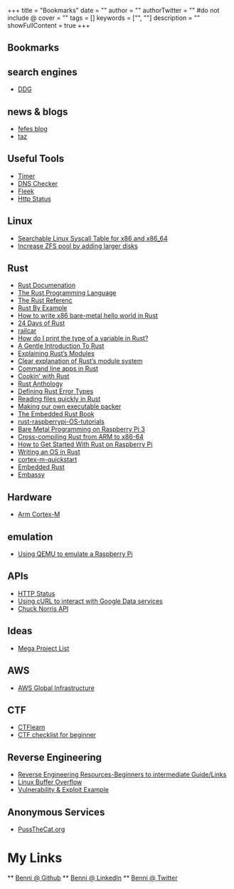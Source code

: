 +++
title = "Bookmarks"
date = ""
author = ""
authorTwitter = "" #do not include @
cover = ""
tags = []
keywords = ["", ""]
description = ""
showFullContent = true
+++

## Bookmarks

## search engines
* [DDG](https://duckduckgo.com/)

## news & blogs
* [fefes blog](http://blog.fefe.de)
* [taz](https://taz.de)

## Useful Tools
* [Timer](https://d1f28333hybq4l.cloudfront.net/timer.html)
* [DNS Checker](https://dnschecker.org)
* [Fleek](https://fleek.co)
* [Http Status](https://httpstat.us)

## Linux
* [Searchable Linux Syscall Table for x86 and x86_64](https://filippo.io/linux-syscall-table/)
* [Increase ZFS pool by adding larger disks](https://madaboutbrighton.net/articles/increase-zfs-pool-by-adding-larger-disks)

## Rust
* [Rust Documenation](https://doc.rust-lang.org/stable/)
* [The Rust Programming Language](https://doc.rust-lang.org/book/)
* [The Rust Referenc](https://doc.rust-lang.org/reference/)
* [Rust By Example](https://doc.rust-lang.org/rust-by-example/)
* [How to write x86 bare-metal hello world in Rust](https://yushiomote.org/posts/baremetal)
* [24 Days of Rust](https://zsiciarz.github.io/24daysofrust/)
* [railcar](https://github.com/oracle/railcar/tree/v1.0.0)
* [How do I print the type of a variable in Rust?](https://stackoverflow.com/questions/21747136/how-do-i-print-the-type-of-a-variable-in-rust/43508373#43508373)
* [A Gentle Introduction To Rust](https://stevedonovan.github.io/rust-gentle-intro/)
* [Explaining Rust’s Modules](https://betterprogramming.pub/explaining-rusts-modules-420d38eed6c5)
* [Clear explanation of Rust’s module system](http://www.sheshbabu.com/posts/rust-module-system/)
* [Command line apps in Rust](https://rust-cli.github.io/book)
* [Cookin' with Rust](https://rust-lang-nursery.github.io/rust-cookbook/)
* [Rust Anthology](https://brson.github.io/rust-anthology)
* [Defining Rust Error Types](https://www.philipdaniels.com/blog/2019/defining-rust-error-types/)
* [Reading files quickly in Rust](https://boyter.org/posts/reading-files-quickly-in-rust/)
* [Making our own executable packer](https://fasterthanli.me/series/making-our-own-executable-packer)
* [The Embedded Rust Book](https://docs.rust-embedded.org/)
* [rust-raspberrypi-OS-tutorials](https://github.com/rust-embedded/rust-raspberrypi-OS-tutorials)
* [Bare Metal Programming on Raspberry Pi 3](https://github.com/bztsrc/raspi3-tutorial)
* [Cross-compiling Rust from ARM to x86-64](https://burgers.io/cross-compile-rust-from-arm-to-x86-64)
* [How to Get Started With Rust on Raspberry Pi](https://www.makeuseof.com/tag/getting-started-rust-raspberry-pi/)
* [Writing an OS in Rust](https://os.phil-opp.com/)
* [cortex-m-quickstart](https://github.com/rust-embedded/cortex-m-quickstart)
* [Embedded Rust](https://github.com/rust-embedded/awesome-embedded-rust)
* [Embassy](https://github.com/embassy-rs/embassy/)

## Hardware
* [Arm Cortex-M](https://en.m.wikipedia.org/wiki/ARM_Cortex-M)

## emulation
* [Using QEMU to emulate a Raspberry Pi](https://blog.agchapman.com/using-qemu-to-emulate-a-raspberry-pi/)

## APIs
* [HTTP Status](https://httpstat.us/)
* [Using cURL to interact with Google Data services](https://developers.google.com/gdata/articles/using_cURL)
* [Chuck Norris API](https://api.chucknorris.io/)

## Ideas
* [Mega Project List](https://github.com/karan/Projects)

## AWS
* [AWS Global Infrastructure](https://aws.amazon.com/about-aws/global-infrastructure)

## CTF
* [CTFlearn](https://ctflearn.com)
* [CTF checklist for beginner](https://fareedfauzi.gitbook.io/ctf-checklist-for-beginner/)

## Reverse Engineering
* [Reverse Engineering Resources-Beginners to intermediate Guide/Links](https://bbinfosec.medium.com/reverse-engineering-resources-beginners-to-intermediate-guide-links-f64c207505ed)
* [Linux Buffer Overflow](https://samsclass.info/127/proj/lbuf1.htm)
* [Vulnerability & Exploit Example](https://www.tenouk.com/Bufferoverflowc/Bufferoverflow6.html)

## Anonymous Services
* [PussTheCat.org](https://pussthecat.org/)

# My Links
** [Benni @ Github](https://github.com/bboortz)
** [Benni @ LinkedIn](https://de.linkedin.com/in/benjamin-boortz-178924173)
** [Benni @ Twitter](https://twitter.com/benniBoortz)
